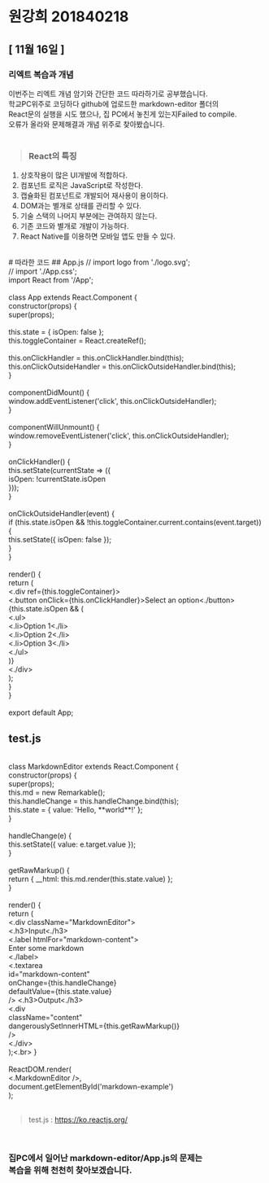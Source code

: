 # 원강희 201840218

## [ 11월 16일 ]
### 리엑트 복습과 개념
이번주는 리엑트 개념 암기와 간단한 코드 따라하기로 공부했습니다.<br>
학교PC위주로 코딩하다 github에 업로드한 markdown-editor 폴더의<br> 
React문의 실행을 시도 했으나, 집 PC에서 놓친게 있는지Failed to compile.<br> 
오류가 올라와 문제해결과 개념 위주로 찾아봤습니다.<br>
<br>
>### React의 특징
1. 상호작용이 많은 UI개발에 적합하다.
2. 컴포넌트 로직은 JavaScript로 작성한다.
3. 캡슐화된 컴포넌트로 개발되어 재사용이 용이하다.
4. DOM과는 별개로 상태를 관리할 수 있다.
5. 기술 스택의 나머지 부분에는 관여하지 않는다.
6. 기존 코드와 별개로 개발이 가능하다.
7. React Native를 이용하면 모바일 앱도 만들 수 있다.<br>
<br>
# 따라한 코드
## App.js
// import logo from './logo.svg';<br>
// import './App.css';<br>
import React from '/App';<br>
<br>
class App extends React.Component {<br>
  constructor(props) {<br>
    super(props);<br>
<br>
    this.state = { isOpen: false };<br>
    this.toggleContainer = React.createRef();<br>
<br>
    this.onClickHandler = this.onClickHandler.bind(this);<br>
    this.onClickOutsideHandler = this.onClickOutsideHandler.bind(this);<br>
  }<br>
<br>
  componentDidMount() {<br>
    window.addEventListener('click', this.onClickOutsideHandler);<br>
  }<br>
<br>
  componentWillUnmount() {<br>
    window.removeEventListener('click', this.onClickOutsideHandler);<br>
  }<br>
<br>
  onClickHandler() {<br>
    this.setState(currentState => ({<br>
      isOpen: !currentState.isOpen<br>
    }));<br>
  }<br>
<br>
  onClickOutsideHandler(event) {<br>
    if (this.state.isOpen && !this.toggleContainer.current.contains(event.target)) {<br>
      this.setState({ isOpen: false });<br>
    }<br>
  }<br>
<br>
  render() {<br>
    return (<br>
      <.div ref={this.toggleContainer}><br>
        <.button onClick={this.onClickHandler}>Select an option<./button><br>
        {this.state.isOpen && (<br>
          <.ul><br>
            <.li>Option 1<./li><br>
            <.li>Option 2<./li><br>
            <.li>Option 3<./li><br>
          <./ul><br>
        )}<br>
      <./div><br>
    );<br>
  }<br>
}<br>
<br>
export default App;<br>

## test.js
<br>
class MarkdownEditor extends React.Component {<br>
  constructor(props) {<br>
    super(props);<br>
    this.md = new Remarkable();<br>
    this.handleChange = this.handleChange.bind(this);<br>
    this.state = { value: 'Hello, **world**!' };<br>
  }<br>
<br>
  handleChange(e) {<br>
    this.setState({ value: e.target.value });<br>
  }<br>
<br>
  getRawMarkup() {<br>
    return { __html: this.md.render(this.state.value) };<br>
  }<br>
<br>
  render() {<br>
    return (<br>
      <.div className="MarkdownEditor"><br>
        <.h3>Input<./h3><br>
        <.label htmlFor="markdown-content"><br>
          Enter some markdown<br>
        <./label><br>
        <.textarea<br>
          id="markdown-content"<br>
          onChange={this.handleChange}<br>
          defaultValue={this.state.value}<br>
        />
        <.h3>Output<./h3><br>
        <.div<br>
          className="content"<br>
          dangerouslySetInnerHTML={this.getRawMarkup()}<br>
        /><br>
      <./div><br>
    );<.br>
  }<br>
<br>
ReactDOM.render(<br>
  <.MarkdownEditor />,<br>
  document.getElementById('markdown-example')<br>
);<br>
<br>

> test.js : https://ko.reactjs.org/ <br>

<br>

### 집PC에서 일어난 markdown-editor/App.js의 문제는<br>복습을 위해 천천히 찾아보겠습니다.







<!-- # 원강희 201840218

## [ 11월 10일 ]
### 영화앱 업로드
github에 업로드 하기위해 package.json터미널에서<br>
npm i gh-pages 입력후 "gh-pages": "^3.2.3" 추가<br>
그 후 "scripts"탭에서<br>

>"predeploy": "npm run bulid",<br>
"deploy": "gh-pages -d build"<br>

입력후 터미널에서 npm run deploy입력해봤습니다.<br>
Missing err가 올라와서 에러를 문제를 찾는데 다시 집중했습니다.<br>
<br>
그 외 github에 영화앱 업로드 하기 위해서 저번주 있었던 오류를<br>
인터넷을 찾아봐서 고쳐봤습니다. <br>
>import react from 'react';<br>
▽<br>
import React from 'react';<br>
<br>
componentDidMount<br>
▽<br>
componentDidMount<br>

위와 같은 자잘한 오류를 고치거나 수업중에 말씀하신대로<br>
>package-lock.json<br>
node_moudueles<br>

삭제후 npm imstall 그리고<br>

>genres: PropTypes.array(PropTypes.string).isRequired<br>
▽<br>
genres: PropTypes.arrayOf(PropTypes.string).isRequired,<br>

숱한 오류를 고친후<br>
![20211110_154343](https://user-images.githubusercontent.com/80237099/141063496-5e631595-bc65-4ecf-b30f-d63ba3b03bc2.png)<br>
![20211110_154412](https://user-images.githubusercontent.com/80237099/141063556-ec14125a-c6ec-4d37-9686-9d518a85a178.png)<br>
몇주만에 영화앱 진입에 성공했습니다. 감사합니다.

# 따라한 코드 
## package.json<br>

>{<br>
  "name": "movie_app_2020",<br>
  "version": "0.1.0",<br>
  "private": true,<br>
  "dependencies": {<br>
    "@testing-library/jest-dom": "^4.2.4",<br>
    "@testing-library/react": "^9.5.0",<br>
    "@testing-library/user-event": "^7.2.1",<br>
    "axios": "^0.19.2",<br>
    "gh-pages": "^3.2.3",<br>
    "prop-types": "^15.7.2",<br>
    "react": "^16.13.1",<br>
    "react-dom": "^16.13.1",<br>
    "react-router-dom": "^5.3.0",<br>
    "react-scripts": "3.4.1"<br>
  },<br>
  "scripts": {<br>
    "start": "react-scripts start",<br>
    "build": "react-scripts build",<br>
    "predeploy": "npm run bulid",<br>
    "deploy": "gh-pages -d build"<br>
  },<br>
  "eslintConfig": {<br>
    "extends": "react-app"<br>
  },<br>
  "browserslist": {<br>
    "production": [<br>
      ">0.2%",<br>
      "not dead",<br>
      "not op_mini all"<br>
    ],<br>
    "development": [<br>
      "last 1 chrome version",<br>
      "last 1 firefox version",<br>
      "last 1 safari version"<br>
    ]<br>
  },<br>
  "homepage": "https://WKH201840218.github.io/movie_app_2021"<br>
}<br> -->







<!-- ## [ 11월 03일 ]
### (영화앱)네비게이션 만들어 보기
이번주는 처음으로 네비게이션을 넣어 보았습니다.<br>
Navigation.js, Navigation.css추가후 실행 해보았으나,<br>
저번주와 마찬기지로 Failed to compile.되어서 해결 방한을 찾아봤으나<br>
실행을 실패했습니다.<br>

>./src/routes/About.js<br>
Module not found: Can't resolve './About.css'<br>
in 'C:\webcon\movie_app_2021\src\routes'<br>

위에 오류가 떠서 About.js나 CSS코드에 문제가 있나 싶어서<br>
코드를 따라 적어봤으나 같은 메세지가 올라와서<br>
package-lock.json,node-modules파일 제거후 <br>
>npm install -S react-router-dom

명령어를 입력해 보았으나, <br>
파일은 찾을 수 없다는 오류가 올라와서 <br>
수업 영상 다시보면서 오류문제를 찾아보려고 합니다.<br>

## 실습
Navigation.js'react-router-dom'코드를 넣어봤으며 { Link }<br>
Navigation.js 안에 HashRouter코드를 추가해 보았습니다.

routes폴더 안에 Detail.js작성후 console에서<br> 
history을 출력 시도를 해보았습니다.

# 따라한 코드 
## Navigation.js<br>

>import React from 'react'<br>
import { Link }  from 'react-router-dom'<br>
import './Navigation.css'<br>
<br>
function Navigation() {<br>
    return(<br>
        <.div><br>
        <.Link to='/'>Home<./Link><br>
        <.Link to='/about'>About<./Link><br>
        <./div><br>
    )<br>
}<br>
<br>
export default Navigation


## Detail.js<br>

>import react from "react";<br>
<br>
class Detail extends react.Component{<br>
    ComponentDidMount() {<br>
        const { location, history } =this.props<br>
        if ( location.state === undefined ) {<br>
            history.push('/')<br>
        }<br>
    }<br>
    render() {<br>
        const { location } = this.props<br>
        if (location.state) {<br>
          return(<br>
               <.span>{location.state.title}<./span><br>
               )<br>
        } else {<br>
          return null<br>
        }<br>
      }<br>
    }<br>
<br>
export default Detail;<br>






 -->




<!-- # 원강희 201840218
 ## [ 10월 27일 ]
 
 교수님 모든 주 MD파일은 차 주 MD파일 작성시 주석처리 해놓아서<br>
 코드 하단에 날짜 별로 작성되어있습니다. 늦게 말씀드려서 죄송합니다.<br>
 9월 15일, 9월 29일 작성은 둘다 과거 둘다 13일로 되어있어서 <br>
 각각 날짜에 맞게 변경했습니다.<br>

 이번주는 영화앱에 Home.css와 Movie.css를 추가해보았습니다.<br>
 코드에 각각 CSS를 수업때 보여주셨던github.EasysIT에서 CSS를 복사해가지고<br>
 CSS자체에는 문제가 없었지만, App.js컴플리트를 실패해서 적용된 걸 확인하는데<br>
 어려움이 있었습니다.<br>
 ![fail](https://user-images.githubusercontent.com/80237099/139593085-718ece2a-e815-44d8-9cf6-8f882fda090e.png)<br>
 수업시간에 했던 코드가 실행안되나 싶었지만, 초기 코드도 실행이 안되기에<br>
 10월 30일 토요일까지는 css적용된 걸 확인못했습니다. 다음주 수업전까지 천천히<br>
 원인을 찾아볼까 합니다.<br>

 # 따라한 코드 
## App.js<br>
 import "./App.css"<br>
 import { HashRouter, Route } from 'react-router-dom'<br>
 import About from './routes/About'<br>
 import Home from './routes/Home'<br>
<br>
 function App() {<br>
    return (<br>
        <.HashRouter><br>
            <.Route path='/' exact={true} component={Home}><br>
            <.h1>Home<./h1><br>
            <./Route><br>
            <.Route path='/about' component={About}><br>
            <.h1>About<./h1><br>
            <./Route><br>
        <./HashRouter><br>
    )<br>
}<br>
<br>
export default App<br>

## Movie.js
import PropTypes from 'prop-types'<br>
import "./Movie.css"<br>
<br>
function Movie({title, year, summary, poster, genres}) {<br>
    return (<br>
        <.div className='movie'><br>
        <.img src={poster} alt={title} title={title} /><br>
        <.div className='movie-data'><br>
            <.h3 className='movie-title'>{title}<./h3><br>
            <.h5 className='movie-year'>{year}<./h5><br>
            <.ul className='movie-genres'><br>
                {<br>
                    genres.map((genre, index) =>{<br>
                        return(<br>
                            <.li key={index} className='movie-genre'>{genre}<./li><br>
                        )<br>
                    })<br>
                }<br>
            <./ul><br>
            <.p className='movie-summary'>{summary.slice(0, 180)}<./p><br>
        <./div><br>
        <./div><br>
    )<br>
}<br>
<br>
Movie.PropTypes = {
    id: PropTypes.number.isRequired,
    year: PropTypes.string.isRequired,
    title: PropTypes.string.isRequired,
    summary: PropTypes.string.isRequired,
    poster: PropTypes.string.isRequired,
    genres: PropTypes.array(PropTypes.string).isRequired
}
<br>
export default Movie<br>

## About.js
import './About.css'<br>
function About() {<br>
    return (<br>
        <.span className='about__container'><br>
            <.h1>Hello About!<./h1><br>
        <./span><br>
    )<br>
}<br>

 -->



 
 
 
 
 
 <!-- ## [ 10월 13일 ]

 오늘은 영화앱에 Movie.js까지 추가해 보았습니다.<br>

컴플리트 실패했다는 오류가 있어서 영상보고 다시 따해보았으며,<br>
js에 class를 넣는게 html코딩 하는 느낌이 있어서 친숙한 느낌이 있었습니다.<br>

![js1](https://user-images.githubusercontent.com/80237099/138008248-a0106abf-8609-4ef9-ae2d-461b1d06a9cd.png)<br>
className부분 이해하기 위해 다시 영상보며 시간을 들였으며,<br>
![js2](https://user-images.githubusercontent.com/80237099/138008252-095ef76e-c83c-4de0-a69d-865c78f4fa89.png)<br>
App.js또한 영상자료와 같이 수정했습니다.

npm start후 저의 코딩실력 부족으로 오류 코드가 자주떠서 여러 시험을 해볼 수 있었습니다.<br>

# 따라한 코드 
## App.js
<br>

import React from "react"<br>
import axios from "axios"<br>
import Movie from "./Movie"<br>
import "./App.css"<br>

class App extends React.Component {<br>
    state = {<br>
        isLoading:true, <br>
        movies: []<br>
    }

    getMovies = async () => {
        const {
            data: {
                data: {movies}
            }
        }
        // const movies
         = await axios.get('https://yts-proxy.now.sh/list_movies.json?sort_by=rating')
         console.log(movies);
         this.setState({movies, isLoading: false});
    }

    ComponentDidMount() {
        this.getMovies()
    }
    render() {
        const { isLoading, movies } = this.state
        return(
            <section className='container'>
                {isLoading ? (
                    <div className='loader'>
                        <span className='loader-text'>Loading...</span>
                    </div>
                ) : (
                    <div className='movies'>
                        {
                            movies.map((movie) => {
                                console.log(movie);
                                return (
                                <Movie
                                key = {movie.id}
                                id = {movie.id}
                                year = {movie.year}
                                title = {movie.title}
                                summary = {movie.summary}
                                poster = {movie.medium_cover_image}
                                genres = {movie.genres}
                                 />
                                ) }) }
                    </div>
                )
                }
            </section>
        )
    }
}

export default App<br>
<br>


## Movie.js
<br>

import PropTypes from 'prop-types'<br>
import "./Movie.css"<br>
<br>
function Movie({title, year, summary, poster, genres}) {<br>
    return (<br>
        <.div className='movie'><br>
        <.img src={poster} alt={title} title={title} /><br>
        <.div className='movie-data'><br>
            <.h3 className='movie-title'>{title}<./h3><br>
            <.h3 className='movie-year'>{year}<./h3><br>
            <.p className='movie-summary'>{summary}<./p><br>
        <./div><br>
        <./div><br>
    )<br>
}<br>
<br>
Movie.PropTypes = {<br>
    id: PropTypes.number.isRequired,<br>
    year: PropTypes.string.isRequired,<br>
    title: PropTypes.string.isRequired,<br>
    summary: PropTypes.string.isRequired,<br>
    poster: PropTypes.string.isRequired,<br>
    genres: PropTypes.array(PropTypes.string).isRequired<br>
}<br>
<br>
export default Movie -->




<!-- ## [ 10월 6일 ]
교수님 저번주 날짜를 착각해서 9월 13일로 잘못올렸습니다.<br>
날짜 수정했습니다. 죄송합니다.<br>

axios install확인 해보았고 큰 문제는 없었습니다.<br>
![10091](https://user-images.githubusercontent.com/80237099/136626188-f05456b7-b6c7-4169-b97f-9bb8ed6f76c2.png)<br>
![10092](https://user-images.githubusercontent.com/80237099/136626192-74915254-ed5e-4eb6-bb68-da3043d7e080.png)<br>

인스톨 과정과 결과를 확인해보았고<br>
json파일에 있는 것을 확인후 영화 코드를 따라 적었습니다.<br>
React 코드나 axios 코드에 문제가 없는 것을 확인했는데 Failed to compile.<br>
오류가 지속적으로 나타나 무엇이 문제인가 찾아봤더니 ComponentDidMount의 앞에<br>
대문자가 소문자로 잘못적어서 작은 고생을 했지만, 코드 완성후 결과까지 도출했습니다.<br>
![10093](https://user-images.githubusercontent.com/80237099/136626193-148e564d-e423-43df-ad0e-26d58d2341ca.png)<br>

# 따라한 코드 
## App.js
<br>
import React from "react"
import axios from "axios"

class App extends React.Component {
    state = {
        isLoading:true, 
        movies: []
    }

    getMovies = async () => {
        const {
            data: {
                data: {movies}
            }
        }
        // const movies
         = await axios.get('https://yts-proxy.now.sh/list_movies.json')
        console.log(movies);
    }

    ComponentDidMount() {
        this.getMovies()
    }
    render() {
        const { isLoading } = this.state
        return(
            <div>
                {isLoading ? 'Loading...' : '영화 데이터 출력'}
            </div>
        )
    }
}
export default App -->





<!-- ## [ 9월 29일 ]
4주차 수업에 대해서 복습해봤습니다.<br>
이번 복습은 npm add와 Minus에 대해 복습해봤습니다.<br>
npm 부분에 숙련도가 부족해서 약간의 오류가 있긴 했지만 조금씩 보완해가는 중입니다.<br>

![1001자료](https://user-images.githubusercontent.com/80237099/135497471-b6c8672c-c762-4486-b5ea-c1fc94f09620.png)<br>
npm 복습 코드이며 코드나 npm에 문제가 있나 싶어서 수업에 쓰던<br>
![10013](https://user-images.githubusercontent.com/80237099/135502236-b77e07ee-c699-496a-82f3-e70b37bcb98c.png)<br>
hello코딩으로 간단히 체크 해보았고 npm쪽에는 문제는 없었습니다.<br>

### 타이밍 도중 TypeError가 뜨는일이있어서 코딩 연습을 해야겠다는 생각이 들었습니다.<br>
### 지속적으로 오류를 고쳐나가며 복습하겠습니다. 

# 따라한 코드 
## App.js
import React, {Component} from "react"<br>
<br>
class App extends Component {<br>
  constructor(props){<br>
    super(props)<br>
    console.log('constructor')<br>
  }<br>
<br>
  ComponentDidMount() {<br>
    console.log('componentDidMount')<br>
  }<br>
<br>
  ComponentDidupdate() {<br>
    console.log('componentDidUpdat')<br>
  }<br>
  state = {<br>
    count: 0<br>
  }<br>
<br>
  add = () => {<br>
    this.state.count = 1<br>
  }<br>
<br>
  minus = () => {<br>
    this.state.count = -1<br>
  }<br>
<br>
  render() {<br>
    return (<br>
      <.div><br>
      <.h1>Rhe number is: {this/this.state.count}<./h1><br>
      <.button onClick={this.add}>Add<./button><br>
      <.button onClick={this.minus}>Minus</.button><br>
      <./div><br>
    )<br>
  } <br>
}<br>
<br>
export default App<br>

### MD파일을 작성할때 코딩을 넣으면 인식해버려서 앞에 . 표시를 넣었습니다. --> 






<!-- ## [ 9월 15일 ]
3주차 수업은 리엑트 기초개념에 대해 공부해봤습니다.<br>
기본적으로 교수님 수업 코드를 따라적어서 비슷한 키워드로 정했습니다..<br>
![3주차 2](https://user-images.githubusercontent.com/80237099/133769788-400be050-1dcd-4dd6-9ca9-8cb5781576f7.png)<br>
![3주자 3](https://user-images.githubusercontent.com/80237099/133769980-e8d3f42b-0754-4291-aa50-387f407676a4.png)<br>
간단한 코드를 따라 결과를 도출해봤습니다.<br>
약간의 오류는 있었지만 npm쪽 경험이 부족해서 일어난 문제였고 현재는 해결했습니다.<br>
# 따라한 코드 
## App.js

>const foodLik = [<br>
  {<br>
    name: "food",<br>
    image: "https://www.google.com/url?sa=i&url=https%3A%2F%2Fwww.everydayhealth.com%2Fdiet-nutrition%2Ftop-10-worst-foods-you-should-give-up%2F&psig=AOvVaw2yWirAkesPu-l2xA2eb2tC&ust=1631770839044000&source=images&cd=vfe&ved=0CAkQjhxqFwoTCMizopyigPMCFQAAAAAdAAAAABAD"<br>
  }<br>
]<br>
function App() {<br>
  return (<br>
    <.div><br>
      <.h1>Hello<./h1><br>
      <.Food fav="kimchi"/><br>
      <.potato bar="you" /><br>
    <./div><br>
  );<br>
} <br>
function Food(foo) {<br>
  const {fav} = foo<br>
  return <.h1>I libke {fav}<./h1><br>
    }<br>
export default App;<br>

## index.js

>import ReactDOM from 'react-dom';<br>
import App from './App';<br>
<br>
ReactDOM.render(<.App />, document.getElementById('root'))<br>

### MD파일을 작성할때 코딩을 넣으면 인식해버려서 앞에 . 표시를 넣었습니다. -->





<!-- ## [ 9월 08일 ] 
2주차 수업은 약간 생소한 내용도 있어서 간단히 프로그램 따라해보고 복습하는 식으로 진행했습니다.<br>
![123456](https://user-images.githubusercontent.com/80237099/132681792-058cbca0-3d45-44bb-bf4e-3b12d0b16402.png)<br>
실행결과도 따라해보고<br>
![1234(2)](https://user-images.githubusercontent.com/80237099/132681498-1914137d-5001-4b20-93df-fbc4cfe73d4c.png)<br>
생소한 결과도 받아봤습니다.

파일을 다운받는데 약간의 트러블은 있었지만 이번 학기에는 시간내에 파일 받는데에 성공하고 수업을 따라 갈 수 있어서 많이 볼 수 있었습니다.<br>
<br>

# 따라한 코드
## App.js
>function App() {<br>
  return (
    <div >
      Hello React
    </div >
  );
} <br>
export default App;

## index.js
>import ReactDOM from 'react-dom';<br>
import App from './App';<br>
ReactDOM.render(<
App />, document.getElementById('root'))
<br>
<br>

[ 9월 01일 ]
1주차에는 개발환경과 복습 간단한 복습위주로 진행했습니다.<br>
크게 공부라 할건 없지만 <br>
![123](https://user-images.githubusercontent.com/80237099/132678447-5c18d3ce-b9ac-4fbf-a3ad-0db2988ff031.png)<br>
과거에 했던 
js2021-5파일 이미지 자료들을 잠시보고 VS코드 연습만 짧게 했습니다.

github 모든 파일을 푸쉬하는게 좋은건지 몰라서 일단 코드만 복사해서 md파일에 푸쉬하겠습니다. -->

<!-- ## [ #월 ##일 ] -->
<!-- 학습내용 -->